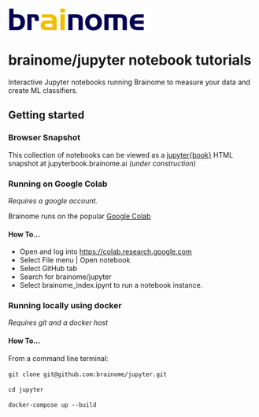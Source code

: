 ![brainome logo](./images/brainome_logo.png)
# brainome/jupyter notebook tutorials
Interactive Jupyter notebooks running Brainome to measure your data and create ML classifiers.

## Getting started
### Browser Snapshot
This collection of notebooks can be viewed as a [jupyter{book}](https://jupyterbook.org/file-types/notebooks.html?highlight=notebooks#) HTML snapshot at jupyterbook.brainome.ai _(under construction)_

### Running on Google Colab
_Requires a google account._

Brainome runs on the popular [Google Colab](https://colab.research.google.com/notebooks/intro.ipynb#recent=true)

#### How To...
* Open and log into  https://colab.research.google.com
* Select File menu | Open notebook
* Select GitHub tab
* Search for brainome/jupyter
* Select brainome_index.ipynt to run a notebook instance.

### Running locally using docker
_Requires git and a docker host_
#### How To...
From a command line terminal:

`git clone git@github.com:brainome/jupyter.git`

`cd jupyter`

`docker-compose up --build`